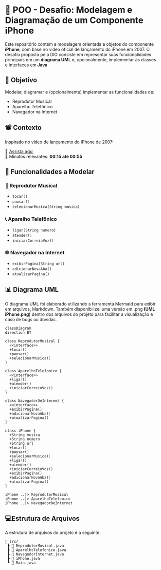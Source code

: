 # 📱 POO - Desafio: Modelagem e Diagramação de um Componente iPhone

Este repositório contém a modelagem orientada a objetos do componente **iPhone**, com base no vídeo oficial de lançamento do iPhone em 2007. O desafio proposto pela DIO consiste em representar suas funcionalidades principais em um **diagrama UML** e, opcionalmente, implementar as classes e interfaces em **Java**.

## 🎯 Objetivo

Modelar, diagramar e (opcionalmente) implementar as funcionalidades de:

- Reprodutor Musical
- Aparelho Telefônico
- Navegador na Internet

## 📽️ Contexto

Inspirado no vídeo de lançamento do iPhone de 2007:

🔗 [Assista aqui](https://www.youtube.com/watch?v=9ou608QQRq8)  
📌 Minutos relevantes: **00:15 até 00:55**

## 🧩 Funcionalidades a Modelar

### 🎵 Reprodutor Musical
- `tocar()`
- `pausar()`
- `selecionarMusica(String musica)`

### 📞 Aparelho Telefônico
- `ligar(String numero)`
- `atender()`
- `iniciarCorreioVoz()`

### 🌐 Navegador na Internet
- `exibirPagina(String url)`
- `adicionarNovaAba()`
- `atualizarPagina()`

## 📊 Diagrama UML

O diagrama UML foi elaborado utilizando a ferramenta Mermaid para exibir em arquivos, Markdown. Também disponibilizei uma versão em .png **(UML iPhone.png)** dentro dos arquivos do projeto para facilitar a visualização e caso de bugs ou dúvidas.

```mermaid
classDiagram
direction BT

class ReprodutorMusical {
  <<interface>>
  +tocar()
  +pausar()
  +selecionarMusica()
}

class AparelhoTelefonico {
  <<interface>>
  +ligar()
  +atender()
  +iniciarCorreioVoz()
}

class NavegadorDeInternet {
  <<interface>>
  +exibirPagina()
  +adicionarNovaAba()
  +atualizarPagina()
}

class iPhone {
  +String musica
  +String numero
  +String url
  +tocar()
  +pausar()
  +selecionarMusica()
  +ligar()
  +atender()
  +iniciarCorreioVoz()
  +exibirPagina()
  +adicionarNovaAba()
  +atualizarPagina()
}

iPhone ..|> ReprodutorMusical
iPhone ..|> AparelhoTelefonico
iPhone ..|> NavegadorDeInternet
```

## 💻Estrutura de Arquivos
A estrutura de arquivos do projeto é a seguinte:

```plaintext
📁 src/
 ┣ 📄 ReprodutorMusical.java
 ┣ 📄 AparelhoTelefonico.java
 ┣ 📄 NavegadorInternet.java
 ┣ 📄 iPhone.java
 ┗ 📄 Main.java
```